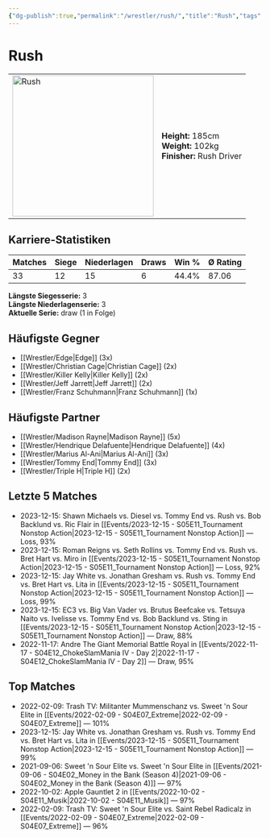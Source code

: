 ```yaml
---
{"dg-publish":true,"permalink":"/wrestler/rush/","title":"Rush","tags":["wrestler"],"noteIcon":""}
---
```



# Rush

<table>
        <tr>
        <td><img src="https://github.com/CptSpaulding1980/choke-slam-wrestling/releases/download/images/Rush.png" width="280" alt="Rush"></td>
        <td>
        <b>Height:</b> 185cm<br>
        <b>Weight:</b> 102kg<br>
        <b>Finisher:</b> Rush Driver<br>
        </td>
        </tr>
        </table>
        

## Karriere-Statistiken

| Matches | Siege | Niederlagen | Draws | Win % | Ø Rating |
|---------|-------|-------------|-------|-------|-----------|
| 33 | 12 | 15 | 6 | 44.4% | 87.06 |

**Längste Siegesserie:** 3<br>**Längste Niederlagenserie:** 3<br>**Aktuelle Serie:** draw (1 in Folge)


## Häufigste Gegner
- [[Wrestler/Edge\|Edge]] (3x)
- [[Wrestler/Christian Cage\|Christian Cage]] (2x)
- [[Wrestler/Killer Kelly\|Killer Kelly]] (2x)
- [[Wrestler/Jeff Jarrett\|Jeff Jarrett]] (2x)
- [[Wrestler/Franz Schuhmann\|Franz Schuhmann]] (1x)

## Häufigste Partner
- [[Wrestler/Madison Rayne\|Madison Rayne]] (5x)
- [[Wrestler/Hendrique Delafuente\|Hendrique Delafuente]] (4x)
- [[Wrestler/Marius Al-Ani\|Marius Al-Ani]] (3x)
- [[Wrestler/Tommy End\|Tommy End]] (3x)
- [[Wrestler/Triple H\|Triple H]] (2x)

## Letzte 5 Matches
- 2023-12-15: Shawn Michaels vs. Diesel vs. Tommy End vs. Rush vs. Bob Backlund vs. Ric Flair in [[Events/2023-12-15 - S05E11_Tournament Nonstop Action\|2023-12-15 - S05E11_Tournament Nonstop Action]] — Loss, 93%
- 2023-12-15: Roman Reigns vs. Seth Rollins vs. Tommy End vs. Rush vs. Bret Hart vs. Miro in [[Events/2023-12-15 - S05E11_Tournament Nonstop Action\|2023-12-15 - S05E11_Tournament Nonstop Action]] — Loss, 92%
- 2023-12-15: Jay White vs. Jonathan Gresham vs. Rush vs. Tommy End vs. Bret Hart vs. Lita in [[Events/2023-12-15 - S05E11_Tournament Nonstop Action\|2023-12-15 - S05E11_Tournament Nonstop Action]] — Loss, 99%
- 2023-12-15: EC3 vs. Big Van Vader vs. Brutus Beefcake vs. Tetsuya Naito vs. Ivelisse vs. Tommy End vs. Bob Backlund vs. Sting in [[Events/2023-12-15 - S05E11_Tournament Nonstop Action\|2023-12-15 - S05E11_Tournament Nonstop Action]] — Draw, 88%
- 2022-11-17: Andre The Giant Memorial Battle Royal in [[Events/2022-11-17 - S04E12_ChokeSlamMania IV - Day 2\|2022-11-17 - S04E12_ChokeSlamMania IV - Day 2]] — Draw, 95%

## Top Matches
- 2022-02-09: Trash TV: Militanter Mummenschanz vs. Sweet 'n Sour Elite in [[Events/2022-02-09 - S04E07_Extreme\|2022-02-09 - S04E07_Extreme]] — 101%
- 2023-12-15: Jay White vs. Jonathan Gresham vs. Rush vs. Tommy End vs. Bret Hart vs. Lita in [[Events/2023-12-15 - S05E11_Tournament Nonstop Action\|2023-12-15 - S05E11_Tournament Nonstop Action]] — 99%
- 2021-09-06: Sweet 'n Sour Elite vs. Sweet 'n Sour Elite in [[Events/2021-09-06 - S04E02_Money in the Bank (Season 4)\|2021-09-06 - S04E02_Money in the Bank (Season 4)]] — 97%
- 2022-10-02: Apple Gauntlet 2 in [[Events/2022-10-02 - S04E11_Musik\|2022-10-02 - S04E11_Musik]] — 97%
- 2022-02-09: Trash TV: Sweet 'n Sour Elite vs. Saint Rebel Radicalz in [[Events/2022-02-09 - S04E07_Extreme\|2022-02-09 - S04E07_Extreme]] — 96%

